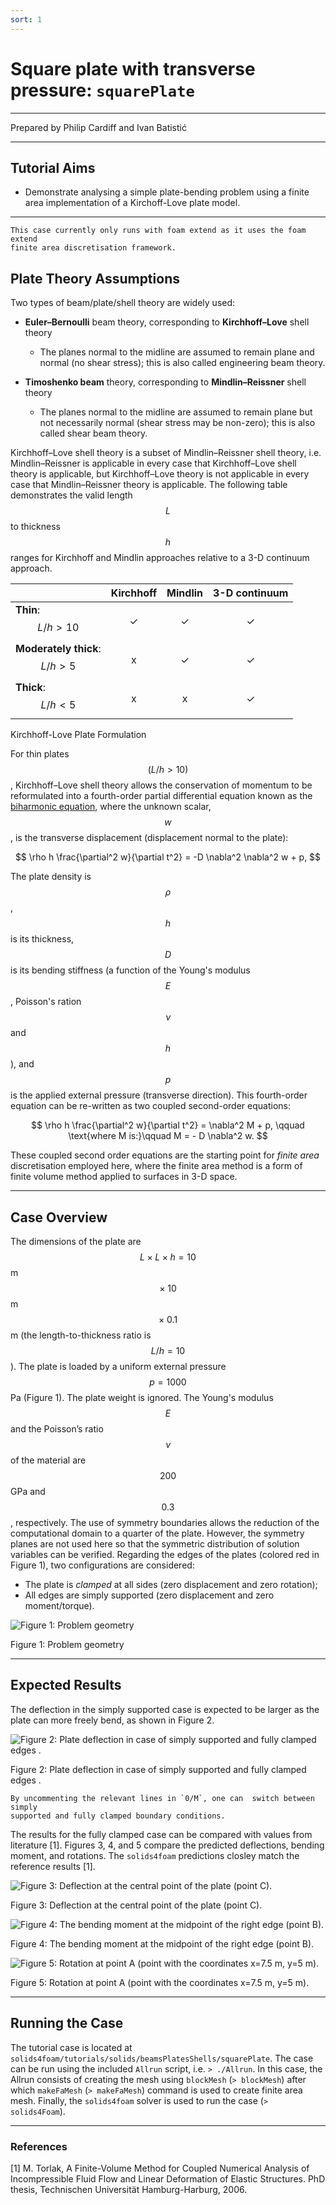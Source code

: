 ```yaml
---
sort: 1
---
```


# Square plate with transverse pressure: `squarePlate`

---

Prepared by Philip Cardiff and Ivan Batistić

---

## Tutorial Aims

- Demonstrate analysing a simple plate-bending problem using a finite area
  implementation of a Kirchoff-Love plate model.

---

```warning
This case currently only runs with foam extend as it uses the foam extend
finite area discretisation framework.
```

## Plate Theory Assumptions

Two types of beam/plate/shell theory are widely used:

- **Euler–Bernoulli** beam theory, corresponding to **Kirchhoff–Love** shell
  theory

  - The planes normal to the midline are assumed to remain plane and normal (no
    shear stress); this is also called engineering beam theory.

- **Timoshenko beam** theory, corresponding to **Mindlin–Reissner** shell theory
  - The planes normal to the midline are assumed to remain plane but not
    necessarily normal (shear stress may be non-zero); this is also called shear
    beam theory.

Kirchhoff–Love shell theory is a subset of Mindlin–Reissner shell theory, i.e.
Mindlin–Reissner is applicable in every case that Kirchhoff–Love shell theory is
applicable, but Kirchhoff–Love theory is not applicable in every case that
Mindlin–Reissner theory is applicable. The following table demonstrates the
valid length $$L$$ to thickness $$h$$ ranges for Kirchhoff and Mindlin
approaches relative to a 3-D continuum approach.

|                                   | Kirchhoff | Mindlin | 3-D continuum |
| --------------------------------- | :-------: | :-----: | :-----------: |
| **Thin**: $$L/h > 10$$            |     ✓     |    ✓    |       ✓       |
| **Moderately thick**: $$L/h > 5$$ |     x     |    ✓    |       ✓       |
| **Thick**: $$L/h < 5$$            |     x     |    x    |       ✓       |

Kirchhoff-Love Plate Formulation

For thin plates $$(L/h > 10)$$, Kirchhoff–Love shell theory allows the
conservation of momentum to be reformulated into a fourth-order partial
differential equation known as the
[biharmonic equation](https://en.wikipedia.org/wiki/Biharmonic_equation), where
the unknown scalar, $$w$$, is the transverse displacement (displacement normal
to the plate):

$$
\rho h \frac{\partial^2 w}{\partial t^2} = -D \nabla^2 \nabla^2 w + p,
$$

The plate density is $$\rho$$ , $$h$$ is its thickness, $$D$$ is its bending
stiffness (a function of the Young's modulus $$E$$, Poisson's ration $$\nu$$ and
$$h$$), and $$p$$ is the applied external pressure (transverse direction). This
fourth-order equation can be re-written as two coupled second-order equations:

$$
\rho h \frac{\partial^2 w}{\partial t^2} =  \nabla^2 M + p, \qquad \text{where
M is:}\qquad   M = - D \nabla^2 w.
$$

These coupled second order equations are the starting point for _finite area_
discretisation employed here, where the finite area method is a form of finite
volume method applied to surfaces in 3-D space.

---

## Case Overview

The dimensions of the plate are $$L \times L \times h = 10$$ m $$\times~10$$ m
$$\times~0.1$$ m (the length-to-thickness ratio is $$L/h = 10$$). The plate is
loaded by a uniform external pressure $$p = 1000$$ Pa (Figure 1). The plate
weight is ignored. The Young's modulus $$E$$ and the Poisson’s ratio $$\nu$$ of
the material are $$200$$ GPa and $$0.3$$, respectively. The use of symmetry
boundaries allows the reduction of the computational domain to a quarter of the
plate. However, the symmetry planes are not used here so that the symmetric
distribution of solution variables can be verified. Regarding the edges of the
plates (colored red in Figure 1), two configurations are considered:

- The plate is _clamped_ at all sides (zero displacement and zero rotation);
- All edges are simply supported (zero displacement and zero moment/torque).

![Figure 1: Problem geometry](./images/squarePlate-geometry.png)

Figure 1: Problem geometry

---

## Expected Results

The deflection in the simply supported case is expected to be larger as the
plate can more freely bend, as shown in Figure 2.

![Figure 2: Plate deflection in case of simply supported and fully clamped edges
.](./images/squarePlate-comparison.png)

Figure 2: Plate deflection in case of simply supported and fully clamped edges
.

```note
By uncommenting the relevant lines in `0/M`, one can  switch between simply
supported and fully clamped boundary conditions.
```

The results for the fully clamped case can be compared with values from
literature [1]. Figures 3, 4, and 5 compare the predicted deflections, bending
moment, and rotations. The `solids4foam` predictions closley match the reference
results [1].

![Figure 3: Deflection at the central point of the plate (point
C).](./images/squarePlate-deflection.png)

Figure 3: Deflection at the central point of the plate (point C).

![Figure 4: The bending moment at the midpoint of the right edge (point
B).](./images/squarePlate-moment.png)

Figure 4: The bending moment at the midpoint of the right edge (point B).

![Figure 5: Rotation at point A (point with the coordinates x=7.5 m, y=5
m).](./images/squarePlate-rotation.png)

Figure 5: Rotation at point A (point with the coordinates x=7.5 m, y=5 m).

---

## Running the Case

The tutorial case is located at
`solids4foam/tutorials/solids/beamsPlatesShells/squarePlate`. The case can be
run using the included `Allrun` script, i.e. `> ./Allrun`. In this case, the
Allrun consists of creating the mesh using `blockMesh` (`> blockMesh`) after
which `makeFaMesh` (`> makeFaMesh`) command is used to create finite area mesh.
Finally, the `solids4foam` solver is used to run the case (`> solids4Foam`).

---

### References

[1] M. Torlak, A Finite-Volume Method for Coupled Numerical Analysis of
Incompressible Fluid Flow and Linear Deformation of Elastic Structures. PhD
thesis, Technischen Universität Hamburg-Harburg, 2006.
